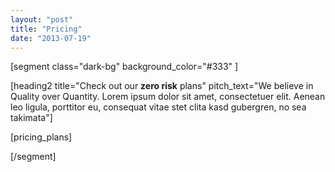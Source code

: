 ```yaml
---
layout: "post"
title: "Pricing"
date: "2013-07-19"
---
```


[segment class="dark-bg" background_color="#333" ]

[heading2 title="Check out our **zero risk** plans" pitch_text="We believe in Quality over Quantity. Lorem ipsum dolor sit amet, consectetuer elit. Aenean leo ligula, porttitor eu, consequat vitae stet clita kasd gubergren, no sea takimata"]

[pricing_plans]

[/segment]